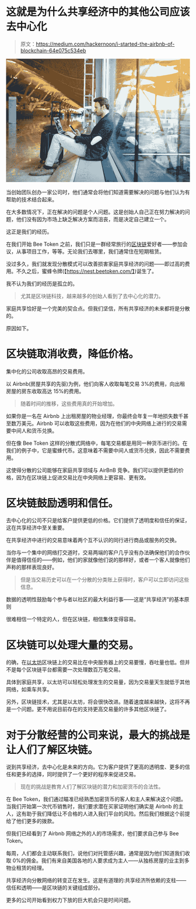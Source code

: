# 这就是为什么共享经济中的其他公司应该去中心化

> 原文：<https://medium.com/hackernoon/i-started-the-airbnb-of-blockchain-64e075c534eb>

![](img/412b0884268e5fc73515720c004d0524.png)

当创始团队创办一家公司时，他们通常会将他们知道需要解决的问题与他们认为有帮助的技术结合起来。

在大多数情况下，正在解决的问题是个人问题。这是创始人自己正在努力解决的问题，他们没有因为市场上缺乏解决方案而沮丧，而是决定自己建立一个。

这正是我们的经历。

在我们开始 Bee Token 之前，我们只是一群经常旅行的[区块链](https://hackernoon.com/tagged/blockchain)爱好者——参加会议，从事项目工作，等等。无论我们去哪里，我们通常住在短期租赁。

没过多久，我们就发现分散模式可以改善损害家庭共享经济的问题——即过高的费用。不久之后，蜜蜂令牌(【https://nest.beetoken.com/】)诞生了。

我不认为我们的经历是孤立的。

> 尤其是区块链科技，越来越多的创始人看到了去中心化的潜力。

家庭共享恰好是一个完美的契合点。但我们坚信，所有共享经济的未来都将是分散的。

原因如下。

# 区块链取消收费，降低价格。

集中化的公司收取高昂的交易费用。

以 Airbnb(房屋共享的先驱)为例，他们向客人收取每笔交易 3%的费用，向出租房屋的房东收取高达 15%的费用。

> 随着时间的推移，这些费用真的开始增加。

如果你是一名在 Airbnb 上出租房屋的物业经理，你最终会年复一年地损失数千甚至数万美元。Airbnb 可以收取这些费用，因为在他们的中央网络上进行的交易需要中间人和货币兑换。

但在像 Bee Token 这样的分散式网络中，每笔交易都是用同一种货币进行的。在我们的例子中，它是蜜蜂代币。这意味着不需要中间人或货币兑换，因此不需要费用。

这使得分散的公司能够在家庭共享领域与 AirBnB 竞争。我们可以提供更低的价格，因为在区块链上促进交易比在中央网络上更容易、更有效。

# 区块链鼓励透明和信任。

去中心化的公司不只是给客户提供更低的价格。它们提供了透明度和信任的保证，这在共享经济中至关重要。

在共享经济中进行的交易意味着两个互不认识的同行进行商品或服务的交换。

当你与一个集中的网络打交道时，交易两端的客户几乎没有办法确保他们的合作伙伴是值得信任的——例如，他们的家就像他们说的那样好，或者一个客人就像他们声称的那样表现良好。

> 但是当交易历史可以在一个分散的分类账上获得时，客户可以立即访问这些信息。

数据的透明性鼓励每个参与者以社区的最大利益行事——这是“共享经济”的基本原则

很难相信一个特定的人，但在区块链，相信集体变得容易。

# 区块链可以处理大量的交易。

的确，在[以太坊](https://hackernoon.com/tagged/ethereum)区块链上的交易比在中央服务器上的交易要慢，吞吐量也低。但并不是每个区块链平台都需要一次处理数百万笔交易。

具体到家庭共享，以太坊可以轻松处理发生的交易量，因为交易量天生就低于其他网络，如乘车共享。

另外，区块链技术，尤其是以太坊，将会很快改进。随着速度越来越快，这将不再是一个问题。更不用说目前存在的支持更高交易量的许多其他区块链了。

# **对于分散经营的公司来说，最大的挑战是让人们了解区块链。**

说到共享经济，去中心化是未来的方向。它为客户提供了更高的透明度、更多的信任和更多的选择，同时提供了一个更好的程序来促进交易。

> 现在的挑战是教育人们了解区块链的潜力和加密货币的合法性。

在 Bee Token，我们通过瞄准已经熟悉加密货币的客人和主人来解决这个问题。当我们开始第一次代币销售时，我们要求潜在买家证明他们确实是 Airbnb 的主人，这有助于我们降低让不合格的人进入我们平台的风险。然后我们根据这个前提给了他们更多的拨款。

但我们已经看到了 Airbnb 网络之外的人的市场需求，他们要求自己参与 Bee Token。

每周，人们都会主动联系我们，说他们对托管感兴趣，通常是因为他们知道我们收取 0%的佣金。我们有来自美国各地的人要求成为主人——从独栋房屋的业主到多物业租赁的经理。

共享经济向分散网络的转变正在发生。这是有道理的:共享经济所依赖的支柱——信任和透明——是区块链的关键组成部分。

更多的公司开始看到权力下放的巨大机会只是时间问题。